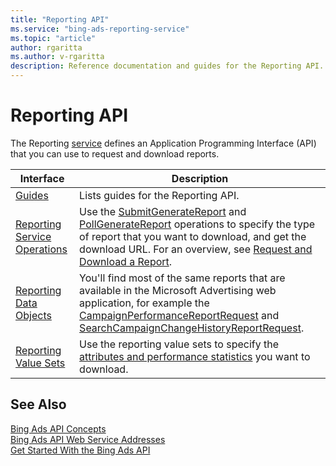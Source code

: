```yaml
---
title: "Reporting API"
ms.service: "bing-ads-reporting-service"
ms.topic: "article"
author: rgaritta
ms.author: v-rgaritta
description: Reference documentation and guides for the Reporting API.
---
```

# Reporting API
The Reporting [service](../guides/web-service-addresses.md) defines an Application Programming Interface (API) that you can use to request and download reports.

|Interface|Description|
|---------|---------|
|[Guides](../guides/reporting-guides.md)|Lists guides for the Reporting API.|
|[Reporting Service Operations](reporting-service-operations.md)|Use the [SubmitGenerateReport](submitgeneratereport.md) and [PollGenerateReport](pollgeneratereport.md) operations to specify the type of report that you want to download, and get the download URL. For an overview, see [Request and Download a Report](../guides/request-download-report.md).|
|[Reporting Data Objects](reporting-data-objects.md)|You'll find most of the same reports that are available in the Microsoft Advertising web application, for example the [CampaignPerformanceReportRequest](campaignperformancereportrequest.md) and [SearchCampaignChangeHistoryReportRequest](searchcampaignchangehistoryreportrequest.md).|
|[Reporting Value Sets](reporting-value-sets.md)|Use the reporting value sets to specify the [attributes and performance statistics](../guides/report-attributes-performance-statistics.md) you want to download.|

## See Also

[Bing Ads API Concepts](../guides/concepts.md)  
[Bing Ads API Web Service Addresses](../guides/web-service-addresses.md)  
[Get Started With the Bing Ads API](../guides/get-started.md)
